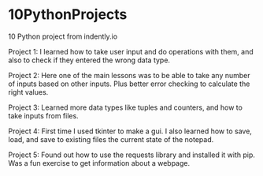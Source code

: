 # 10PythonProjects

10 Python project from indently.io

Project 1:
I learned how to take user input and do operations with them, and also to check if they entered the wrong data type.

Project 2:
Here one of the main lessons was to be able to take any number of inputs based on other inputs. Plus better error checking to calculate the right values.

Project 3:
Learned more data types like tuples and counters, and how to take inputs from files.

Project 4:
First time I used tkinter to make a gui. I also learned how to save, load, and save to existing files the current state of the notepad.

Project 5:
Found out how to use the requests library and installed it with pip. Was a fun exercise to get information about a webpage.
